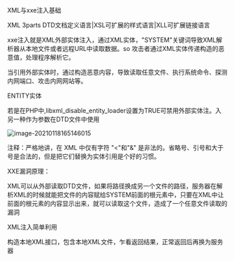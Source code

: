 XML与xxe注入基础

XML 3parts DTD文档定义语言|XSL可扩展的样式语言|XLL可扩展链接语言

xxe注入就是XML外部实体注入，通过XML实体，"SYSTEM"关键词导致XML解析器从本地文件或者远程URL中读取数据。so 攻击者通过XML实体传递构造的恶意值，处理程序解析它。

当引用外部实体时，通过构造恶意内容，导致读取任意文件、执行系统命令、探测内网端口、攻击内网网站等。

ENTITY实体

若是在PHP中,libxml_disable_entity_loader设置为TRUE可禁用外部实体注。入另一种作为参数在DTD文件中使用

![image-20210118165146015](C:\Users\49353\AppData\Roaming\Typora\typora-user-images\image-20210118165146015.png)

注释：严格地讲，在 XML 中仅有字符 "<"和"&" 是非法的。省略号、引号和大于号是合法的，但是把它们替换为实体引用是个好的习惯。

XXE漏洞原理：

XML可以从外部读取DTD文件，如果将路径换成另一个文件的路径，服务器在解析XML的时候就能把文件的内容赋给SYSTEM前面的根元素中，只要在XML中让前面的根元素的内容显示出来，就可以读取这个文件，造成了一个任意文件读取的漏洞

XML注入简单利用

构造本地XML接口，包含本地XML文件，乍看返回结果，正常返回后再换为服务器